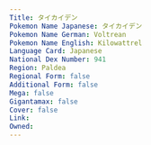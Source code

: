 ```yaml
---
﻿Title: タイカイデン
Pokemon Name Japanese: タイカイデン
Pokemon Name German: Voltrean
Pokemon Name English: Kilowattrel
Language Card: Japanese
National Dex Number: 941
Region: Paldea
Regional Form: false
Additional Form: false
Mega: false
Gigantamax: false
Cover: false
Link: 
Owned: 
---
```

